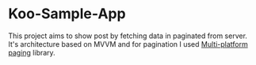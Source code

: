 # Koo-Sample-App
This project aims to show post by fetching data in paginated from server. It's architecture based on MVVM and for pagination I used [Multi-platform paging](https://github.com/kuuuurt/multiplatform-paging) library. 
